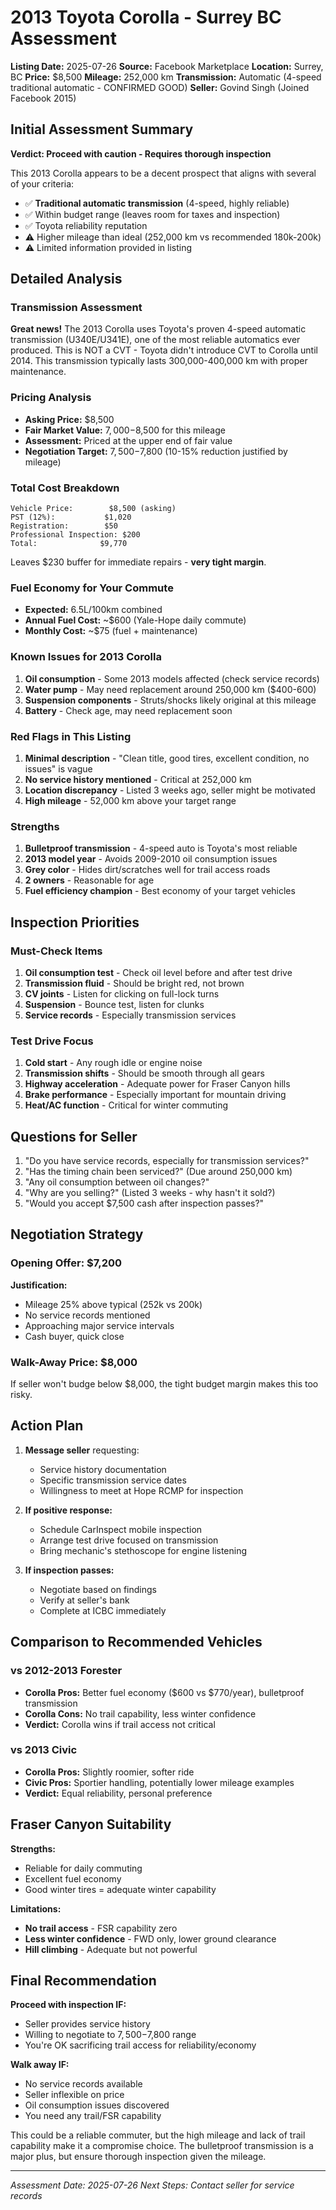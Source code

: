 # 2013 Toyota Corolla - Surrey BC Assessment

**Listing Date:** 2025-07-26
**Source:** Facebook Marketplace
**Location:** Surrey, BC
**Price:** $8,500
**Mileage:** 252,000 km
**Transmission:** Automatic (4-speed traditional automatic - CONFIRMED GOOD)
**Seller:** Govind Singh (Joined Facebook 2015)

## Initial Assessment Summary

**Verdict: Proceed with caution - Requires thorough inspection**

This 2013 Corolla appears to be a decent prospect that aligns with several of your criteria:
- ✅ **Traditional automatic transmission** (4-speed, highly reliable)
- ✅ Within budget range (leaves room for taxes and inspection)
- ✅ Toyota reliability reputation
- ⚠️ Higher mileage than ideal (252,000 km vs recommended 180k-200k)
- ⚠️ Limited information provided in listing

## Detailed Analysis

### Transmission Assessment
**Great news!** The 2013 Corolla uses Toyota's proven 4-speed automatic transmission (U340E/U341E), one of the most reliable automatics ever produced. This is NOT a CVT - Toyota didn't introduce CVT to Corolla until 2014. This transmission typically lasts 300,000-400,000 km with proper maintenance.

### Pricing Analysis
- **Asking Price:** $8,500
- **Fair Market Value:** $7,000-$8,500 for this mileage
- **Assessment:** Priced at the upper end of fair value
- **Negotiation Target:** $7,500-$7,800 (10-15% reduction justified by mileage)

### Total Cost Breakdown
```
Vehicle Price:        $8,500 (asking)
PST (12%):           $1,020
Registration:        $50
Professional Inspection: $200
Total:              $9,770
```

Leaves $230 buffer for immediate repairs - **very tight margin**.

### Fuel Economy for Your Commute
- **Expected:** 6.5L/100km combined
- **Annual Fuel Cost:** ~$600 (Yale-Hope daily commute)
- **Monthly Cost:** ~$75 (fuel + maintenance)

### Known Issues for 2013 Corolla
1. **Oil consumption** - Some 2013 models affected (check service records)
2. **Water pump** - May need replacement around 250,000 km ($400-600)
3. **Suspension components** - Struts/shocks likely original at this mileage
4. **Battery** - Check age, may need replacement soon

### Red Flags in This Listing
1. **Minimal description** - "Clean title, good tires, excellent condition, no issues" is vague
2. **No service history mentioned** - Critical at 252,000 km
3. **Location discrepancy** - Listed 3 weeks ago, seller might be motivated
4. **High mileage** - 52,000 km above your target range

### Strengths
1. **Bulletproof transmission** - 4-speed auto is Toyota's most reliable
2. **2013 model year** - Avoids 2009-2010 oil consumption issues
3. **Grey color** - Hides dirt/scratches well for trail access roads
4. **2 owners** - Reasonable for age
5. **Fuel efficiency champion** - Best economy of your target vehicles

## Inspection Priorities

### Must-Check Items
1. **Oil consumption test** - Check oil level before and after test drive
2. **Transmission fluid** - Should be bright red, not brown
3. **CV joints** - Listen for clicking on full-lock turns
4. **Suspension** - Bounce test, listen for clunks
5. **Service records** - Especially transmission services

### Test Drive Focus
1. **Cold start** - Any rough idle or engine noise
2. **Transmission shifts** - Should be smooth through all gears
3. **Highway acceleration** - Adequate power for Fraser Canyon hills
4. **Brake performance** - Especially important for mountain driving
5. **Heat/AC function** - Critical for winter commuting

## Questions for Seller

1. "Do you have service records, especially for transmission services?"
2. "Has the timing chain been serviced?" (Due around 250,000 km)
3. "Any oil consumption between oil changes?"
4. "Why are you selling?" (Listed 3 weeks - why hasn't it sold?)
5. "Would you accept $7,500 cash after inspection passes?"

## Negotiation Strategy

### Opening Offer: $7,200
**Justification:**
- Mileage 25% above typical (252k vs 200k)
- No service records mentioned
- Approaching major service intervals
- Cash buyer, quick close

### Walk-Away Price: $8,000
If seller won't budge below $8,000, the tight budget margin makes this too risky.

## Action Plan

1. **Message seller** requesting:
   - Service history documentation
   - Specific transmission service dates
   - Willingness to meet at Hope RCMP for inspection

2. **If positive response:**
   - Schedule CarInspect mobile inspection
   - Arrange test drive focused on transmission
   - Bring mechanic's stethoscope for engine listening

3. **If inspection passes:**
   - Negotiate based on findings
   - Verify at seller's bank
   - Complete at ICBC immediately

## Comparison to Recommended Vehicles

### vs 2012-2013 Forester
- **Corolla Pros:** Better fuel economy ($600 vs $770/year), bulletproof transmission
- **Corolla Cons:** No trail capability, less winter confidence
- **Verdict:** Corolla wins if trail access not critical

### vs 2013 Civic
- **Corolla Pros:** Slightly roomier, softer ride
- **Civic Pros:** Sportier handling, potentially lower mileage examples
- **Verdict:** Equal reliability, personal preference

## Fraser Canyon Suitability

**Strengths:**
- Reliable for daily commuting
- Excellent fuel economy
- Good winter tires = adequate winter capability

**Limitations:**
- **No trail access** - FSR capability zero
- **Less winter confidence** - FWD only, lower ground clearance
- **Hill climbing** - Adequate but not powerful

## Final Recommendation

**Proceed with inspection IF:**
- Seller provides service history
- Willing to negotiate to $7,500-$7,800 range
- You're OK sacrificing trail access for reliability/economy

**Walk away IF:**
- No service records available
- Seller inflexible on price
- Oil consumption issues discovered
- You need any trail/FSR capability

This could be a reliable commuter, but the high mileage and lack of trail capability make it a compromise choice. The bulletproof transmission is a major plus, but ensure thorough inspection given the mileage.

---
*Assessment Date: 2025-07-26*
*Next Steps: Contact seller for service records*